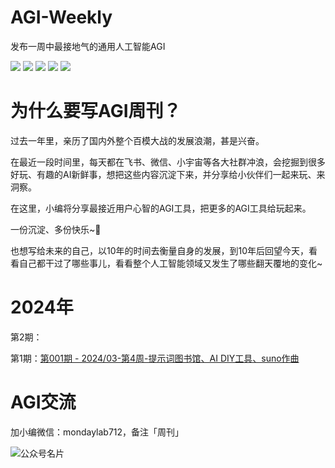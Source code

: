 # AGI-Weekly
发布一周中最接地气的通用人工智能AGI

[![](https://img.shields.io/badge/飞书-宝藏库-%46D6B8B8)](https://pzfqk98jn1.feishu.cn/wiki/wikcnTijikVNdkWdBEKzQpiA6ie) [![](https://img.shields.io/badge/飞书-AGI周刊-purple)](https://pzfqk98jn1.feishu.cn/wiki/TZ60wgRzIirQqEkWnBXcOzCdnre) [![](https://img.shields.io/badge/XHS-小红书-%23f64343)](https://www.xiaohongshu.com/user/profile/5e09ca9f0000000001002c9b) [![](https://img.shields.io/badge/Juejin-掘金-blue)](https://juejin.cn/user/3131845139247960/posts) [![](https://img.shields.io/badge/FlowUs-息流-yellow)](https://flowus.cn/modaylab/dd8e50fa-40e2-4779-84f9-00ec80dfd06d) 



# 为什么要写AGI周刊？

过去一年里，亲历了国内外整个百模大战的发展浪潮，甚是兴奋。

在最近一段时间里，每天都在飞书、微信、小宇宙等各大社群冲浪，会挖掘到很多好玩、有趣的AI新鲜事，想把这些内容沉淀下来，并分享给小伙伴们一起来玩、来洞察。

在这里，小编将分享最接近用户心智的AGI工具，把更多的AGI工具给玩起来。

一份沉淀、多份快乐~👻

也想写给未来的自己，以10年的时间去衡量自身的发展，到10年后回望今天，看看自己都干过了哪些事儿，看看整个人工智能领域又发生了哪些翻天覆地的变化~



# 2024年

第2期：

第1期：[第001期 - 2024/03-第4周-提示词图书馆、AI DIY工具、suno作曲](https://github.com/mondaylab/AGI-Weekly/issues/1)







# AGI交流

加小编微信：mondaylab712，备注「周刊」

![公众号名片](https://mondaylab-1309616765.cos.ap-shanghai.myqcloud.com/images/202404041925699.png)











